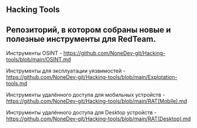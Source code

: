 **Hacking Tools**
-----------------
Репозиторий, в котором собраны новые и полезные инструменты для RedTeam.
------------------------------------------------------------------------
Инструменты OSINT - https://github.com/NoneDev-git/Hacking-tools/blob/main/OSINT.md


Инструменты для эксплуатации уязвимостей - https://github.com/NoneDev-git/Hacking-tools/blob/main/Explotation-tools.md


Инструменты удалённого доступа для мобильных устройств - https://github.com/NoneDev-git/Hacking-tools/blob/main/RAT(Mobile).md


Инструменты удалённого доступа для Desktop устройств - https://github.com/NoneDev-git/Hacking-tools/blob/main/RAT(Desktop).md
